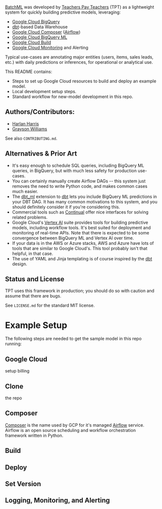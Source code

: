 [BatchML](https://github.com/TeachersPayTeachers/BatchML-public) was developed by 
[Teachers Pay Teachers](https://www.teacherspayteachers.com/Careers) (TPT)
as a lightweight system for quickly building predictive models, leveraging:

* [Google Cloud BigQuery](https://cloud.google.com/bigquery)
* [dbt](http://getdbt.com)-based Data Warehouse
* [Google Cloud Composer](https://cloud.google.com/composer) ([Airflow](https://airflow.apache.org/))
* [Google Cloud BigQuery ML](https://cloud.google.com/bigquery-ml/docs?hl=en)
* [Google Cloud Build](https://cloud.google.com/build?hl=en)
* [Google Cloud Monitoring](https://cloud.google.com/monitoring) and Alerting

Typical use-cases are annotating major entities (users, items, sales leads, etc.) with daily predictions
or inferences, for operational or analytical use.

This README contains:

* Steps to set up Google Cloud resources to build and deploy an example model.
* Local development setup steps.
* Standard workflow for new-model development in this repo.

## Authors/Contributors:

* [Harlan Harris](https://github.com/harlanh)
* [Grayson Williams](https://github.com/grayson-tpt)

See also `CONTRIBUTING.md`.

## Alternatives & Prior Art

* It's easy enough to schedule SQL queries, including BigQuery ML queries, in BigQuery, but with much less 
safety for production use-cases.
* You can certainly manually create Airflow DAGs -- this system just removes the need to write Python code, 
and makes common cases much easier.
* The [dbt_ml](https://hub.getdbt.com/kristeligt-dagblad/dbt_ml/latest/) extension to 
[dbt](http://getdbt.com) lets you include BigQuery ML predictions in your DBT DAG. It has many
common motivations to this system, and you should definitely consider it if you're considering this.
* Commercial tools such as [Continual](https://continual.ai/) offer nice interfaces for solving related problems.
* Google Cloud's [Vertex AI](https://cloud.google.com/vertex-ai) suite provides tools for building predictive models, including workflow
tools. It's best suited for deployment and monitoring of real-time APIs. Note that there is expected to
be some convergence between BigQuery ML and Vertex AI over time.
* If your data is in the AWS or Azure stacks, AWS and Azure have lots of tools that are similar to Google Cloud's. This tool probably isn't that helpful, in that case.
* The use of YAML and Jinja templating is of course inspired by the [dbt](http://getdbt.com) design.

## Status and License

TPT uses this framework in production; you should do so with caution and assume that there
are bugs.

See `LICENSE.md` for the standard MIT license.

# Example Setup

The following steps are needed to get the sample model in this repo running:

## Google Cloud

setup billing

## Clone

the repo

## Composer

[Composer](https://cloud.google.com/composer) is the name used by GCP for it's managed [Airflow](https://airflow.apache.org/) service. Airflow is an open source scheduling and workflow orchestration
framework written in Python.

## Build

## Deploy

## Set Version

## Logging, Monitoring, and Alerting



